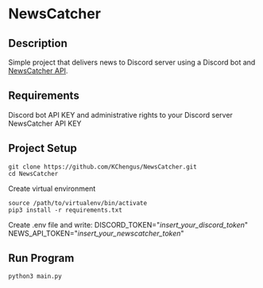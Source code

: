 # NewsCatcher

## Description
Simple project that delivers news to Discord server using a Discord bot and [NewsCatcher API](https://newscatcherapi.com/).

## Requirements
Discord bot API KEY and administrative rights to your Discord server
NewsCatcher API KEY

## Project Setup
```
git clone https://github.com/KChengus/NewsCatcher.git
cd NewsCatcher
```
Create virtual environment
```
source /path/to/virtualenv/bin/activate
pip3 install -r requirements.txt
```
Create .env file and write:
DISCORD_TOKEN="*insert_your_discord_token*"
NEWS_API_TOKEN="*insert_your_newscatcher_token*"

## Run Program
```
python3 main.py
```
